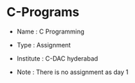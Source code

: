 # C-Programs

* Name : C Programming
* Type : Assignment
* Institute : C-DAC hyderabad

* Note : There is no assignment as day 1
